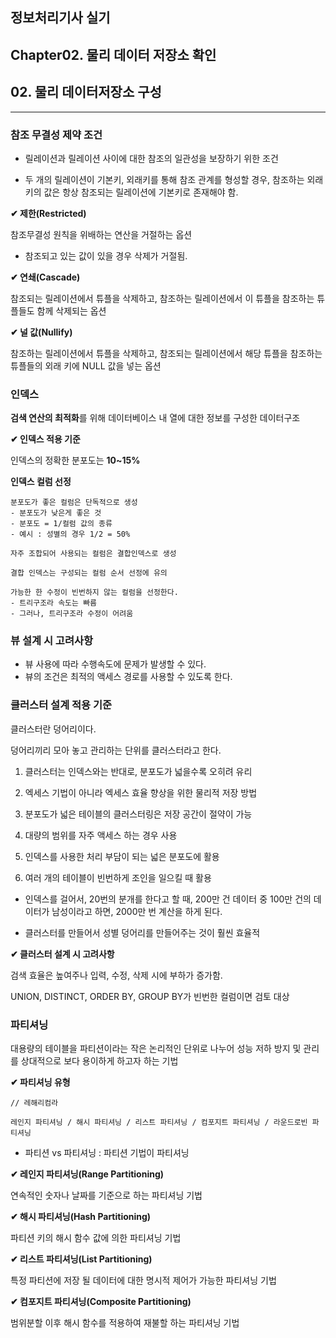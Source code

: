 ## 정보처리기사 실기

## Chapter02. 물리 데이터 저장소 확인

## 02. 물리 데이터저장소 구성

<hr>

### 참조 무결성 제약 조건

- 릴레이션과 릴레이션 사이에 대한 참조의 일관성을 보장하기 위한 조건

- 두 개의 릴레이션이 기본키, 외래키를 통해 참조 관계를 형성할 경우, 참조하는 외래키의 값은 항상 참조되는 릴레이션에 기본키로 존재해야 함.

**✔ 제한(Restricted)**

참조무결성 원칙을 위배하는 연산을 거절하는 옵션

- 참조되고 있는 값이 있을 경우 삭제가 거절됨.

**✔ 연쇄(Cascade)**

참조되는 릴레이션에서 튜플을 삭제하고, 참조하는 릴레이션에서 이 튜플을 참조하는 튜플들도 함께 삭제되는 옵션

**✔ 널 값(Nullify)**

참조하는 릴레이션에서 튜플을 삭제하고, 참조되는 릴레이션에서 해당 튜플을 참조하는 튜플들의 외래 키에 NULL 값을 넣는 옵션

### 인덱스

**검색 연산의 최적화**를 위해 데이터베이스 내 열에 대한 정보를 구성한 데이터구조

**✔ 인덱스 적용 기준**

인덱스의 정확한 분포도는 **10~15%**


**인덱스 컬럼 선정**
```
분포도가 좋은 컬럼은 단독적으로 생성
- 분포도가 낮은게 좋은 것
- 분포도 = 1/컬럼 값의 종류
- 예시 : 성별의 경우 1/2 = 50%

자주 조합되어 사용되는 컬럼은 결합인덱스로 생성

결합 인덱스는 구성되는 컬럼 순서 선정에 유의

가능한 한 수정이 빈번하지 않는 컬럼을 선정한다. 
- 트리구조라 속도는 빠름 
- 그러나, 트리구조라 수정이 어려움
```

### 뷰 설계 시 고려사항

- 뷰 사용에 따라 수행속도에 문제가 발생할 수 있다.
- 뷰의 조건은 최적의 액세스 경로를 사용할 수 있도록 한다.

### 클러스터 설계 적용 기준

클러스터란 덩어리이다. 

덩어리끼리 모아 놓고 관리하는 단위를 클러스터라고 한다.

1. 클러스터는 인덱스와는 반대로, 분포도가 넓을수록 오히려 유리

2. 엑세스 기법이 아니라 엑세스 효율 향상을 위한 물리적 저장 방법

3. 분포도가 넓은 테이블의 클러스터링은 저장 공간이 절약이 가능

4. 대량의 범위를 자주 액세스 하는 경우 사용

5. 인덱스를 사용한 처리 부담이 되는 넓은 분포도에 활용

6. 여러 개의 테이블이 빈번하게 조인을 일으킬 때 활용

- 인덱스를 걸어서, 20번의 분개를 한다고 할 때, 200만 건 데이터 중 100만 건의 데이터가 남성이라고 하면, 2000만 번 계산을 하게 된다.

- 클러스터를 만들어서 성별 덩어리를 만들어주는 것이 훨씬 효율적

**✔ 클러스터 설계 시 고려사항**

검색 효율은 높여주나 입력, 수정, 삭제 시에 부하가 증가함.

UNION, DISTINCT, ORDER BY, GROUP BY가 빈번한 컬럼이면 검토 대상


### 파티셔닝

대용량의 테이블을 파티션이라는 작은 논리적인 단위로 나누어 성능 저하 방지 및 관리를 상대적으로 보다 용이하게 하고자 하는 기법

**✔ 파티셔닝 유형**

```
// 레해리컴라

레인지 파티셔닝 / 해시 파티셔닝 / 리스트 파티셔닝 / 컴포지트 파티셔닝 / 라운드로빈 파티셔닝
```

- 파티션 vs 파티셔닝 : 파티션 기법이 파티셔닝

**✔ 레인지 파티셔닝(Range Partitioning)**

연속적인 숫자나 날짜를 기준으로 하는 파티셔닝 기법

**✔ 해시 파티셔닝(Hash Partitioning)**

파티션 키의 해시 함수 값에 의한 파티셔닝 기법

**✔ 리스트 파티셔닝(List Partitioning)**

특정 파티션에 저장 될 데이터에 대한 명시적 제어가 가능한 파티셔닝 기법

**✔ 컴포지트 파티셔닝(Composite Partitioning)**

범위분할 이후 해시 함수를 적용하여 재불할 하는 파티셔닝 기법
